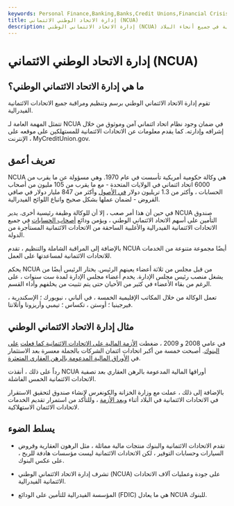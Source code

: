 ```yaml
---
keywords: Personal Finance,Banking,Banks,Credit Unions,Financial Crisis,Financialcrisis,National Credit Union Association,Ncua,Wealth
title: إدارة الاتحاد الوطني الائتماني (NCUA)
description: إدارة الاتحاد الائتماني الوطني (NCUA) هي وكالة اتحادية تم إنشاؤها لمراقبة الاتحادات الائتمانية الفيدرالية في جميع أنحاء البلاد.
---
```


# إدارة الاتحاد الوطني الائتماني (NCUA)
## ما هي إدارة الاتحاد الائتماني الوطني؟

تقوم إدارة الاتحاد الائتماني الوطني برسم وتنظيم ومراقبة جميع الاتحادات الائتمانية الفيدرالية.

تتمثل المهمة العامة لـ NCUA في ضمان وجود نظام اتحاد ائتماني آمن وموثوق من خلال إشرافه وإدارته. كما يقدم معلومات عن الاتحادات الائتمانية للمستهلكين على موقعه على الإنترنت ، MyCreditUnion.gov.

## تعريف أعمق

NCUA هي وكالة حكومية أمريكية تأسست في عام 1970. وهي مسؤولة عن ما يقرب من 6000 اتحاد ائتماني في الولايات المتحدة - مع ما يقرب من 105 مليون من أصحاب الحسابات ، وأكثر من 1.3 تريليون دولار [في الأصول](/assets) وأكثر من 847 مليار دولار في صافي القروض - لضمان عملها بشكل صحيح واتباع اللوائح الفيدرالية.

في حين أن هذا أمر صعب ، إلا أن للوكالة وظيفة رئيسية أخرى. يدير NCUA صندوق التأمين على أسهم الاتحاد الائتماني الوطني ، ويؤمن ودائع [أصحاب الحسابات](/moneymarketaccount) في جميع الاتحادات الائتمانية الفيدرالية والأغلبية الساحقة من الاتحادات الائتمانية المستأجرة من الدولة.

بالإضافة إلى المراقبة الشاملة والتنظيم ، تقدم NCUA أيضًا مجموعة متنوعة من الخدمات للاتحادات الائتمانية لمساعدتها على العمل.

يحكم NCUA من قبل مجلس من ثلاثة أعضاء يعينهم الرئيس. يختار الرئيس أيضًا من يشغل منصب رئيس مجلس الإدارة. يخدم أعضاء مجلس الإدارة لمدة ست سنوات ، على الرغم من بقاء الأعضاء في كثير من الأحيان حتى يتم تثبيت من يخلفهم وأداء القسم.

تعمل الوكالة من خلال المكاتب الإقليمية الخمسة ، في ألباني ، نيويورك ؛ الإسكندرية ، فيرجينيا ؛ أوستن ، تكساس ؛ تيمبي وأريزونا وأتلانتا.

## مثال إدارة الاتحاد الائتماني الوطني

في عامي 2008 و 2009 ، ضغطت [الأزمة المالية على الاتحادات الائتمانية كما فعلت](/centralbank) [على البنوك](/onlinebanking). أصبحت خمسة من أكبر اتحادات ائتمان الشركات بالجملة معسرة بعد الاستثمار في [الأوراق المالية المدعومة بالرهن العقاري المتعثرة](/secondary_mortgage_market).

رداً على ذلك ، أنقذت NCUA أوراقها المالية المدعومة بالرهن العقاري بعد تصفية الاتحادات الائتمانية الخمس الفاشلة.

بالإضافة إلى ذلك ، عملت مع وزارة الخزانة والكونغرس لإنشاء صندوق لتحقيق الاستقرار في الاتحادات الائتمانية في البلاد أثناء [وبعد الأزمة](/recession) ، وللتأكد من استمرار تقديم الخدمات لاتحادات الائتمان الاستهلاكية.







## يسلط الضوء

- تقدم الاتحادات الائتمانية والبنوك منتجات مالية مماثلة ، مثل الرهون العقارية وقروض السيارات وحسابات التوفير ، لكن الاتحادات الائتمانية ليست مؤسسات هادفة للربح ، على عكس البنوك.

- تشرف إدارة الاتحاد الائتماني الوطني (NCUA) على جودة وعمليات آلاف الاتحادات الائتمانية الفيدرالية.

- المؤسسة الفيدرالية للتأمين على الودائع (FDIC) هي ما يعادل NCUA للبنوك.

